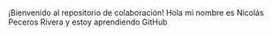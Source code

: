  ¡Bienvenido al repositorio de colaboración!
Hola mi nombre es Nicolás Peceros Rivera y estoy aprendiendo GitHub
